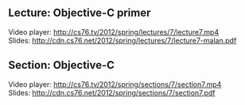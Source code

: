 ## Lecture: Objective-C primer

Video player: <http://cs76.tv/2012/spring/lectures/7/lecture7.mp4>  
Slides: <http://cdn.cs76.net/2012/spring/lectures/7/lecture7-malan.pdf>

## Section: Objective-C

Video player: <http://cs76.tv/2012/spring/sections/7/section7.mp4>  
Slides: <http://cdn.cs76.net/2012/spring/sections/7/section7.pdf>
